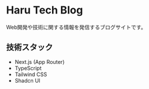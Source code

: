# Haru Tech Blog

Web開発や技術に関する情報を発信するブログサイトです。

## 技術スタック

- Next.js (App Router)
- TypeScript
- Tailwind CSS
- Shadcn UI
